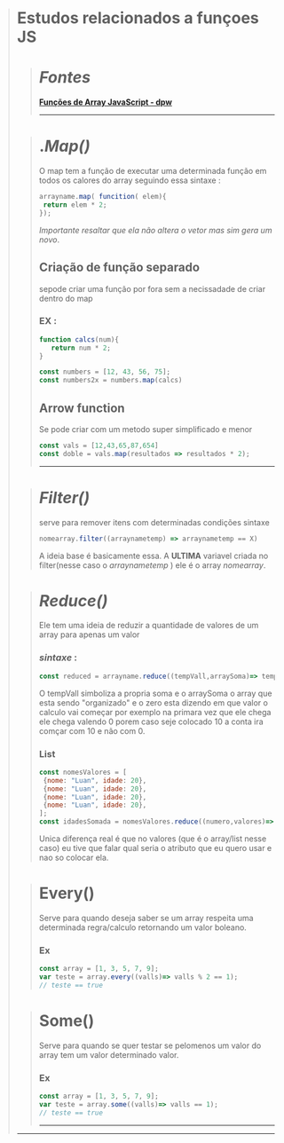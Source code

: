 ># Estudos relacionados a funçoes JS <br>
>># _Fontes_
>><strong> [Funções de Array JavaScript - dpw](https://www.youtube.com/watch?v=o8fdyYZDKA0&list=PLYgzkrmJnLwo-pTURSTti_ljhjWB9BF7-&ab_channel=dpw) </strong>
>>
>>---
>
>># ._Map()_
>>O map tem a função de executar uma determinada função em todos os calores do array seguindo essa sintaxe : 
>>~~~JavaScript
>>arrayname.map( funcition( elem){
>>  return elem * 2;
>>});
>>~~~
>>_Importante resaltar que ela não altera o vetor mas sim gera um novo_. 
>>## Criação de função separado
>>sepode criar uma função por fora sem a necissadade de criar dentro do map <br>
>>### EX :
>>~~~JavaScript
>>function calcs(num){
>>    return num * 2;
>>}
>>
>>const numbers = [12, 43, 56, 75];
>>const numbers2x = numbers.map(calcs)
>>~~~
>>## Arrow function
>>Se pode criar com um metodo super simplificado e menor 
>>~~~JavaScript
>>const vals = [12,43,65,87,654]
>>const doble = vals.map(resultados => resultados * 2);
>>~~~
>>
>>---
>
>># _Filter()_
>> serve para remover itens com determinadas condições sintaxe
>> ~~~JavaScript
>> nomearray.filter((arraynametemp) => arraynametemp == X)
>> ~~~
>>A ideia base é basicamente essa. A **ULTIMA** variavel criada no filter(nesse caso o _arraynametemp_ ) ele é o array _nomearray_.
>>
>
>># _Reduce()_
>>Ele tem uma ideia de reduzir a quantidade de valores de um array para apenas um valor
>>### _sintaxe_ :
>>~~~JavaScript
>>const reduced = arrayname.reduce((tempVall,arraySoma)=> tempVall + arraySoma,0) 
>>~~~
>>O tempVall simboliza a propria soma e o arraySoma o array que esta sendo "organizado" e o zero esta dizendo em que valor o calculo vai começar por exemplo na primara vez que ele chega ele chega valendo 0 porem caso seje colocado 10 a conta ira comçar com 10 e não com 0.
>>### List
>>~~~JavaScript
>>const nomesValores = [
>>  {nome: "Luan", idade: 20},
>>  {nome: "Luan", idade: 20},
>>  {nome: "Luan", idade: 20},
>>  {nome: "Luan", idade: 20},
>>];
>>const idadesSomada = nomesValores.reduce((numero,valores)=> numero + valores.idade, 0);
>>~~~
>>Unica diferença real é que no valores (que é o array/list nesse caso) eu tive que falar qual seria o atributo que eu quero usar e nao so colocar ela.
>>
>
>># Every()
>>Serve para quando deseja saber se um array respeita uma determinada regra/calculo retornando um valor boleano.
>>### Ex
>>~~~JavaScript
>>const array = [1, 3, 5, 7, 9];
>>var teste = array.every((valls)=> valls % 2 == 1);
>>// teste == true
>>~~~
>>
>
>># Some()
>>Serve para quando se quer testar se pelomenos um valor do array tem um valor determinado valor.
>>### Ex
>>~~~JavaScript
>>const array = [1, 3, 5, 7, 9];
>>var teste = array.some((valls)=> valls == 1);
>>// teste == true
>>~~~
>>
>>
>>---
>---